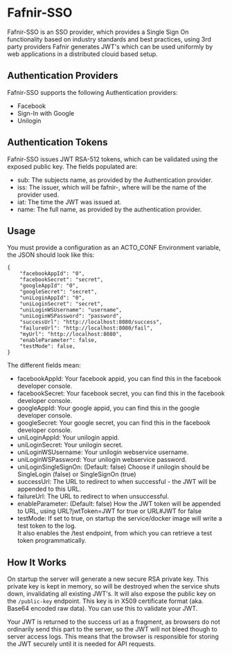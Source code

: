 Fafnir-SSO
===
Fafnir-SSO is an SSO provider, which provides a Single Sign On functionality based on industry standards and best
practices, using 3rd party providers Fafnir generates JWT's which can be used uniformly by web applications in a
distributed clouid based setup.

Authentication Providers
---
Fafnir-SSO supports the following Authentication providers:

* Facebook
* Sign-In with Google
* Unilogin

Authentication Tokens
---
Fafnir-SSO issues JWT RSA-512 tokens, which can be validated using the exposed public key. The fields populated are:
* sub: The subjects name, as provided by the Authentication provider.
* iss: The issuer, which will be fafnir-<providername>, where <providername> will be the name of the provider used.
* iat: The time the JWT was issued at.
* name: The full name, as provided by the authentication provider.

Usage
---
You must provide a configuration as an ACTO_CONF Environment variable, the JSON should look like this:

    {
        "facebookAppId": "0",
        "facebookSecret": "secret",
        "googleAppId": "0",
        "googleSecret": "secret",
        "uniLoginAppId": "0",
        "uniLoginSecret": "secret",
        "uniLoginWSUsername": "username",
        "uniLoginWSPassword": "password",
        "successUrl": "http://localhost:8080/success",
        "failureUrl": "http://localhost:8080/fail",
        "myUrl": "http://localhost:8080",
        "enableParameter": false,
        "testMode": false,
    }

The different fields mean:
* facebookAppId: Your facebook appid, you can find this in the facebook developer console.
* facebookSecret: Your facebook secret, you can find this in the facebook developer console.
* googleAppId: Your google appid, you can find this in the google developer console.
* googleSecret: Your google secret, you can find this in the facebook developer console.
* uniLoginAppId: Your unilogin appid.
* uniLoginSecret: Your unilogin secret.
* uniLoginWSUsername: Your unilogin webservice username.
* uniLoginWSPassword: Your unilogin webservice password.
* uniLoginSingleSignOn: (Default: false) Choose if unilogin should be SingleLogin (false) or SingleSignOn (true) 
* successUrl: The URL to redirect to when successful - the JWT will be appended to this URL.
* failureUrl: The URL to redirect to when unsuccessful.
* enableParameter: (Default: false) How the JWT token will be appended to URL, using URL?jwtToken=JWT for true or URL#JWT for false
* testMode: If set to true, on startup the service/docker image will write a test token to the log.  
It also enables the /test endpoint, from which you can retrieve a test token programmatically.

How It Works
---
On startup the server will generate a new secure RSA private key. This private key is kept in memory, so will be
destroyed when the service shuts down, invalidating all existing JWT's. It will also expose the public key on the
`/public-key` endpoint. This key is in X509 certificate format (aka. Base64 encoded raw data). You can use this to
validate your JWT.

Your JWT is returned to the success url as a fragment, as browsers do not ordinarily send this part to the server,
so the JWT will not bleed though to server access logs. This means that the browser is responsible for storing the JWT
securely until it is needed for API requests.